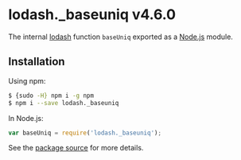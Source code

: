 # lodash._baseuniq v4.6.0

The internal [lodash](https://lodash.com/) function `baseUniq` exported as a [Node.js](https://nodejs.org/) module.

## Installation

Using npm:

```bash
$ {sudo -H} npm i -g npm
$ npm i --save lodash._baseuniq
```

In Node.js:

```js
var baseUniq = require('lodash._baseuniq');
```

See the [package source](https://github.com/lodash/lodash/blob/4.6.0-npm-packages/lodash._baseuniq) for more details.
